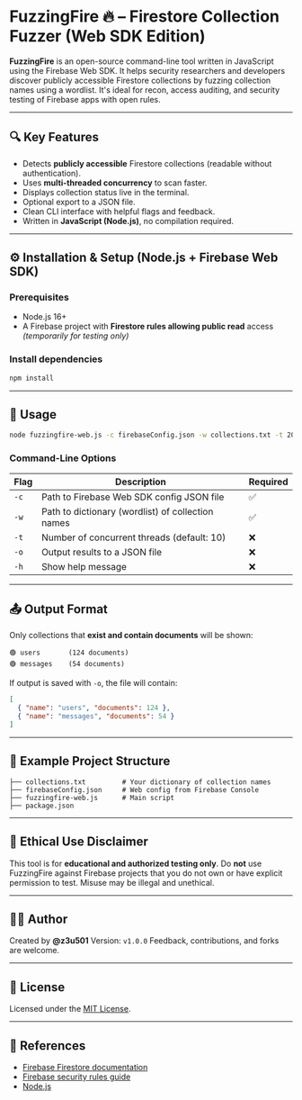 # FuzzingFire 🔥 – Firestore Collection Fuzzer (Web SDK Edition)

**FuzzingFire** is an open-source command-line tool written in JavaScript using the Firebase Web SDK. It helps security researchers and developers discover publicly accessible Firestore collections by fuzzing collection names using a wordlist. It's ideal for recon, access auditing, and security testing of Firebase apps with open rules.

---

## 🔍 Key Features

- Detects **publicly accessible** Firestore collections (readable without authentication).
- Uses **multi-threaded concurrency** to scan faster.
- Displays collection status live in the terminal.
- Optional export to a JSON file.
- Clean CLI interface with helpful flags and feedback.
- Written in **JavaScript (Node.js)**, no compilation required.

---

## ⚙️ Installation & Setup (Node.js + Firebase Web SDK)

### Prerequisites

- Node.js 16+
- A Firebase project with **Firestore rules allowing public read** access *(temporarily for testing only)*

### Install dependencies

```bash
npm install
````

---

## 🚀 Usage

```bash
node fuzzingfire-web.js -c firebaseConfig.json -w collections.txt -t 20 -o output.json
```

### Command-Line Options

| Flag | Description                                       | Required |
| ---- | ------------------------------------------------- | -------- |
| `-c` | Path to Firebase Web SDK config JSON file         | ✅        |
| `-w` | Path to dictionary (wordlist) of collection names | ✅        |
| `-t` | Number of concurrent threads (default: 10)        | ❌        |
| `-o` | Output results to a JSON file                     | ❌        |
| `-h` | Show help message                                 | ❌        |

---

## 📤 Output Format

Only collections that **exist and contain documents** will be shown:

```text
🟢 users       (124 documents)
🟢 messages    (54 documents)
```

If output is saved with `-o`, the file will contain:

```json
[
  { "name": "users", "documents": 124 },
  { "name": "messages", "documents": 54 }
]
```

---

## 📁 Example Project Structure

```
├── collections.txt         # Your dictionary of collection names
├── firebaseConfig.json     # Web config from Firebase Console
├── fuzzingfire-web.js      # Main script
├── package.json
```

---

## 🔐 Ethical Use Disclaimer

This tool is for **educational and authorized testing only**. Do **not** use FuzzingFire against Firebase projects that you do not own or have explicit permission to test. Misuse may be illegal and unethical.

---

## 👨‍💻 Author

Created by **@z3u501**
Version: `v1.0.0`
Feedback, contributions, and forks are welcome.

---

## 📄 License

Licensed under the [MIT License](LICENSE).

---

## 🔗 References

* [Firebase Firestore documentation](https://firebase.google.com/docs/firestore)
* [Firebase security rules guide](https://firebase.google.com/docs/rules)
* [Node.js](https://nodejs.org/)

